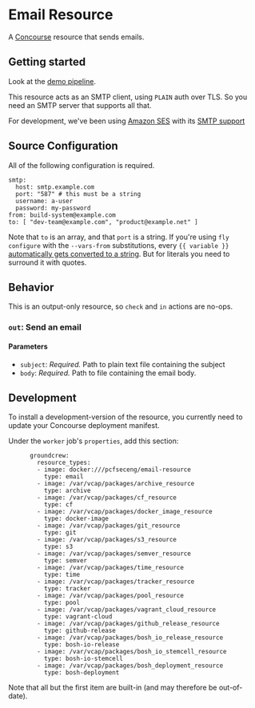# Email Resource

A [Concourse](http://concourse.ci) resource that sends emails.

## Getting started
Look at the [demo pipeline](https://github.com/pivotal-cf/email-resource/blob/master/ci/demo-pipeline.yml).

This resource acts as an SMTP client, using `PLAIN` auth over TLS.  So you need an SMTP server that supports all that.

For development, we've been using [Amazon SES](https://aws.amazon.com/ses/) with its [SMTP support](http://docs.aws.amazon.com/ses/latest/DeveloperGuide/smtp-credentials.html)

## Source Configuration
All of the following configuration is required.
```
smtp:
  host: smtp.example.com
  port: "587" # this must be a string
  username: a-user
  password: my-password
from: build-system@example.com
to: [ "dev-team@example.com", "product@example.net" ]
```
Note that `to` is an array, and that `port` is a string.
If you're using `fly configure` with the `--vars-from` substitutions, every `{{ variable }}` 
[automatically gets converted to a string](http://concourse.ci/fly-cli.html).
But for literals you need to surround it with quotes.

## Behavior

This is an output-only resource, so `check` and `in` actions are no-ops.

### `out`: Send an email

#### Parameters

* `subject`: *Required.* Path to plain text file containing the subject
* `body`: *Required.* Path to file containing the email body.


## Development
To install a development-version of the resource, you currently need to update your Concourse deployment manifest.

Under the `worker` job's `properties`, add this section:
```
      groundcrew:
        resource_types:
        - image: docker:///pcfseceng/email-resource
          type: email
        - image: /var/vcap/packages/archive_resource
          type: archive
        - image: /var/vcap/packages/cf_resource
          type: cf
        - image: /var/vcap/packages/docker_image_resource
          type: docker-image
        - image: /var/vcap/packages/git_resource
          type: git
        - image: /var/vcap/packages/s3_resource
          type: s3
        - image: /var/vcap/packages/semver_resource
          type: semver
        - image: /var/vcap/packages/time_resource
          type: time
        - image: /var/vcap/packages/tracker_resource
          type: tracker
        - image: /var/vcap/packages/pool_resource
          type: pool
        - image: /var/vcap/packages/vagrant_cloud_resource
          type: vagrant-cloud
        - image: /var/vcap/packages/github_release_resource
          type: github-release
        - image: /var/vcap/packages/bosh_io_release_resource
          type: bosh-io-release
        - image: /var/vcap/packages/bosh_io_stemcell_resource
          type: bosh-io-stemcell
        - image: /var/vcap/packages/bosh_deployment_resource
          type: bosh-deployment
```

Note that all but the first item are built-in (and may therefore be out-of-date).
